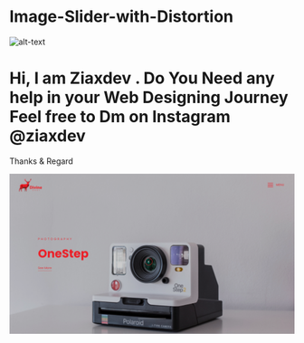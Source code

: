 # Image-Slider-with-Distortion



![alt-text](https://github.com/ZiaCodes/Image-Slider-with-Distortion/blob/main/Screenshot/1.gif)





# Hi, I am Ziaxdev . Do You Need any help in your Web Designing Journey Feel free to Dm on Instagram @ziaxdev 
  Thanks & Regard


![img](https://raw.githubusercontent.com/ZiaCodes/Image-Slider-with-Distortion/main/Screenshot/Screenshot%20(45).png)
